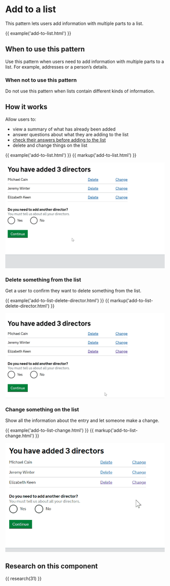 # Add to a list

This pattern lets users add information with multiple parts to a list.

{{ example('add-to-list.html') }}

## When to use this pattern

Use this pattern when users need to add information with multiple parts to a list. For example, addresses or a person’s details.

### ​​​​When not to use this pattern

Do not use this pattern when lists contain different kinds of information.

## How it works

Allow users to:

- view a summary of what has already been added
- answer questions about what they are adding to the list
- [check their answers before adding to the list](https://www.gov.uk/service-manual/design/check-your-answers-pages)
- delete and change things on the list

{{ example('add-to-list.html') }}
{{ markup('add-to-list.html') }}

![Animated example of add to a list pattern that includes asking for name, date of birth, National Insurance number, Unique Taxpayer Reference, and letting you check your answers.](./add-to-list.gif)

### Delete something from the list

Get a user to confirm they want to delete something from the list.

{{ example('add-to-list-delete-director.html') }}
{{ markup('add-to-list-delete-director.html') }}

![Animated example of deleting a director from the list that asks a yes-no question for them to confirm they want to delete the specific director.](./add-to-list-delete.gif)

### Change something on the list

Show all the information about the entry and let someone make a change.

{{ example('add-to-list-change.html') }}
{{ markup('add-to-list-change.html') }}

![Animated example of changing a director’s name that includes showing a check your answers type page about the director and changing their name.](./add-to-list-change.gif)

## Research on this component

{{ research(31) }}